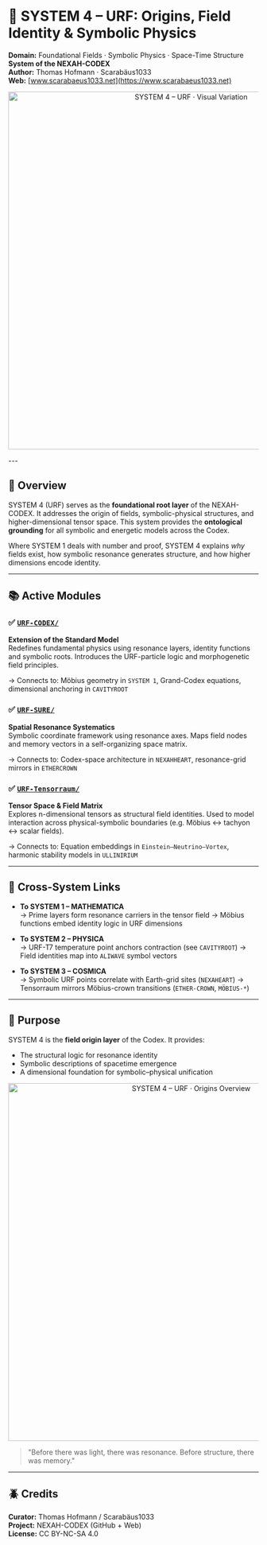 # 🧬 SYSTEM 4 – URF: Origins, Field Identity & Symbolic Physics

**Domain:** Foundational Fields · Symbolic Physics · Space-Time Structure  
**System of the NEXAH-CODEX**  
**Author:** Thomas Hofmann · Scarabäus1033  
**Web:** [www.scarabaeus1033.net](https://www.scarabaeus1033.net)
<p align="center">
  <img src="./SYSTEM%204%20%E2%80%93%20URF%20%E2%80%93%20Origins%20visuali.png" width="720" alt="SYSTEM 4 – URF · Visual Variation">
</p>
---

## 📘 Overview

SYSTEM 4 (URF) serves as the **foundational root layer** of the NEXAH-CODEX. It addresses the origin of fields, symbolic-physical structures, and higher-dimensional tensor space. This system provides the **ontological grounding** for all symbolic and energetic models across the Codex.

Where SYSTEM 1 deals with number and proof, SYSTEM 4 explains *why* fields exist, how symbolic resonance generates structure, and how higher dimensions encode identity.

---

## 📚 Active Modules

### ✅ [`URF-CODEX/`](./URF-CODEX/)  
**Extension of the Standard Model**  
Redefines fundamental physics using resonance layers, identity functions and symbolic roots. Introduces the URF-particle logic and morphogenetic field principles.

→ Connects to: Möbius geometry in `SYSTEM 1`, Grand-Codex equations, dimensional anchoring in `CAVITYROOT`

### ✅ [`URF-SURE/`](./URF-SURE/)  
**Spatial Resonance Systematics**  
Symbolic coordinate framework using resonance axes. Maps field nodes and memory vectors in a self-organizing space matrix.

→ Connects to: Codex-space architecture in `NEXAHHEART`, resonance-grid mirrors in `ETHERCROWN`

### ✅ [`URF-Tensorraum/`](./URF-Tensorraum/)  
**Tensor Space & Field Matrix**  
Explores n-dimensional tensors as structural field identities. Used to model interaction across physical-symbolic boundaries (e.g. Möbius ↔ tachyon ↔ scalar fields).

→ Connects to: Equation embeddings in `Einstein–Neutrino–Vortex`, harmonic stability models in `ULLINIRIUM`

---

## 🔗 Cross-System Links

- **To SYSTEM 1 – MATHEMATICA**  
  → Prime layers form resonance carriers in the tensor field
  → Möbius functions embed identity logic in URF dimensions

- **To SYSTEM 2 – PHYSICA**  
  → URF-T7 temperature point anchors contraction (see `CAVITYROOT`)
  → Field identities map into `ALIWAVE` symbol vectors

- **To SYSTEM 3 – COSMICA**  
  → Symbolic URF points correlate with Earth-grid sites (`NEXAHEART`)
  → Tensorraum mirrors Möbius-crown transitions (`ETHER-CROWN`, `MÖBIUS-*`)

---

## 🧭 Purpose

SYSTEM 4 is the **field origin layer** of the Codex. It provides:
- The structural logic for resonance identity
- Symbolic descriptions of spacetime emergence
- A dimensional foundation for symbolic–physical unification

<p align="center">
  <img src="./SYSTEM%204%20-%20URF%20%E2%80%93%20Origins%20visual.png" width="720" alt="SYSTEM 4 – URF · Origins Overview">
</p>

> "Before there was light, there was resonance. Before structure, there was memory."

---

## 🪲 Credits

**Curator:** Thomas Hofmann / Scarabäus1033  
**Project:** NEXAH-CODEX (GitHub + Web)  
**License:** CC BY-NC-SA 4.0
